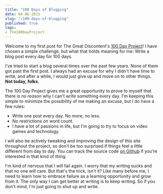 ```yaml
---
title: "100 Days of Blogging"
date: 04-06-2015
slug: "/100-days-of-blogging"
published: true
tags:
- The100DayProject
---
```


Welcome to my first post for The Great Discontent's [100 Day Project](http://thegreatdiscontent.com/100days)! I have chosen a simple challenge, but what that holds meaning for me: Write a blog post every day for 100 days.

I've tried to start a blog several times over the past few years. None of them got past the first post. I always had an excuse for why I didn't have time to write, and after a while, I would just give up and move on to other things. **Not today, folks.**

The 100 Day Project gives me a great opportunity to prove to myself that there is _no reason_ why I can't write something every day. I'm keeping this simple to minimize the possibility of me making an excuse, but I do have a few rules:

- Write one post every day. No more, no less.
- No restrictions on word count.
- I have a lot of passions in life, but I'm going to try to focus on video games and technology.

I will also be actively tweaking and improving the design of this site throughout the project, so don't be too surprised if things feel a little different from day to day. You can track the source code [on Github](https://github.com/nickpfisterer/its-nicks-source) if you're interested in that kind of thing.

I'm kind of nervous that I will fail again. I worry that my writing sucks and that no one will care. But that's the trick, isn't it? Like many before me, I need to learn how to embrace failure as a learning opportunity and grow from it. The only way I can get better at writing is to keep writing. So if you don't mind, I'm just going to shut up and write.
